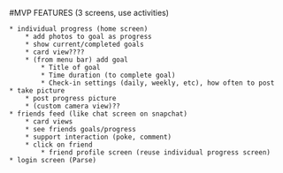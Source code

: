#MVP FEATURES (3 screens, use activities)

    * individual progress (home screen)
        * add photos to goal as progress
        * show current/completed goals
        * card view????
        * (from menu bar) add goal
            * Title of goal
            * Time duration (to complete goal)
            * Check-in settings (daily, weekly, etc), how often to post
    * take picture
        * post progress picture
        * (custom camera view)??
    * friends feed (like chat screen on snapchat)
        * card views
        * see friends goals/progress
        * support interaction (poke, comment)
        * click on friend
            * friend profile screen (reuse individual progress screen)
    * login screen (Parse)
